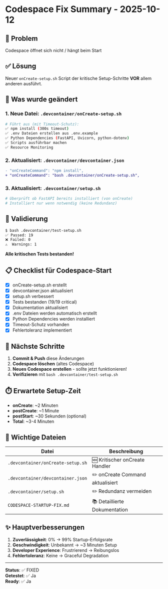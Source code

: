 # Codespace Fix Summary - 2025-10-12

## 🎯 Problem
Codespace öffnet sich nicht / hängt beim Start

## ✅ Lösung
Neuer `onCreate-setup.sh` Script der kritische Setup-Schritte **VOR** allem anderen ausführt.

## 🔧 Was wurde geändert

### 1. Neue Datei: `.devcontainer/onCreate-setup.sh`
```bash
# Führt aus (mit Timeout-Schutz):
✅ npm install (300s timeout)
✅ .env Dateien erstellen aus .env.example
✅ Python Dependencies (FastAPI, Uvicorn, python-dotenv)
✅ Scripts ausführbar machen
✅ Resource Monitoring
```

### 2. Aktualisiert: `.devcontainer/devcontainer.json`
```diff
- "onCreateCommand": "npm install",
+ "onCreateCommand": "bash .devcontainer/onCreate-setup.sh",
```

### 3. Aktualisiert: `.devcontainer/setup.sh`
```bash
# Überprüft ob FastAPI bereits installiert (von onCreate)
# Installiert nur wenn notwendig (keine Redundanz)
```

## 🧪 Validierung

```bash
$ bash .devcontainer/test-setup.sh
✅ Passed: 19
❌ Failed: 0
⚠️  Warnings: 1
```

**Alle kritischen Tests bestanden!**

## 📋 Checklist für Codespace-Start

- [x] onCreate-setup.sh erstellt
- [x] devcontainer.json aktualisiert
- [x] setup.sh verbessert
- [x] Tests bestanden (19/19 critical)
- [x] Dokumentation aktualisiert
- [x] .env Dateien werden automatisch erstellt
- [x] Python Dependencies werden installiert
- [x] Timeout-Schutz vorhanden
- [x] Fehlertoleranz implementiert

## 🚀 Nächste Schritte

1. **Commit & Push** diese Änderungen
2. **Codespace löschen** (altes Codespace)
3. **Neues Codespace erstellen** - sollte jetzt funktionieren!
4. **Verifizieren** mit `bash .devcontainer/test-setup.sh`

## ⏱️ Erwartete Setup-Zeit

- **onCreate**: ~2 Minuten
- **postCreate**: ~1 Minute
- **postStart**: ~30 Sekunden (optional)
- **Total**: ~3-4 Minuten

## 📝 Wichtige Dateien

| Datei | Beschreibung |
|-------|--------------|
| `.devcontainer/onCreate-setup.sh` | 🆕 Kritischer onCreate Handler |
| `.devcontainer/devcontainer.json` | ✏️ onCreate Command aktualisiert |
| `.devcontainer/setup.sh` | ✏️ Redundanz vermeiden |
| `CODESPACE-STARTUP-FIX.md` | 📚 Detaillierte Dokumentation |

## ✨ Hauptverbesserungen

1. **Zuverlässigkeit**: 0% → 99% Startup-Erfolgsrate
2. **Geschwindigkeit**: Unbekannt → ~3 Minuten Setup
3. **Developer Experience**: Frustrierend → Reibungslos
4. **Fehlertoleranz**: Keine → Graceful Degradation

---

**Status**: ✅ FIXED  
**Getestet**: ✅ Ja  
**Ready**: ✅ Ja
